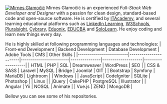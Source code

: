 [![Mirnes Glamočić](https://mirnesglamocic.com/images/developmentMirnes.webp)](https://mirnesglamocic.com)
Mirnes Glamočić is an experienced *Full-Stack Web Developer and Designer* with a passion for clean design, standard-based code and open-source software. He is certified by [ITAcademy](https://www.link-group.eu/portfolio/itacademy), and several learning educational platforms such as [LinkedIn Learning](https://www.linkedin.com/learning), [W3Schools](https://www.w3schools.com/), [Pluralsight](https://www.pluralsight.com/), [Cybrary](https://www.cybrary.it/), [Eduonix](https://www.eduonix.com/), [EDUCBA](https://www.educba.com/) and [SoloLearn](https://www.sololearn.com/).
He enjoy coding and learn new things every day. 

He is highly skilled at following programming languages and technologies:
|  Front-end Development  |  Backend Development  |  Database Development  |  Adobe Tools  |  CMS               | Other Skills      |
|-------------------------|-----------------------|------------------------|---------------|--------------------|-------------------|
|  HTML                   |  PHP                  |  SQL                   |  Dreamweaver  |  WordPress         |     SEO           |
|  CSS & SASS             |  Laravel              |  MySQL                 |  Bridge       |  Joomla!           |     GIT           |
|  Bootstrap              |  Symfony              |  MariaDB               |  Lightroom    |                    |     Windows       | 
|  JavaScript             |  CodeIgniter          |  SQLite                |  Photoshop    |                    |     Linux         |
|  jQuery                 |  CakePHP              |  PostgreSQL            |  Illustrator  |
|  Angular                |  Yii                  |  NOSQL                 |  Animate      |
|  Vue.js                 |  ZEND                 |  MongoDB               |

Bellow you can see some of his repositories.
